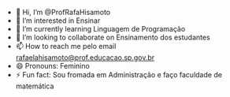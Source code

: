 - 👋 Hi, I’m @ProfRafaHisamoto
- 👀 I’m interested in Ensinar
- 🌱 I’m currently learning Linguagem de Programação
- 💞️ I’m looking to collaborate on Ensinamento dos estudantes 
- 📫 How to reach me pelo email rafaelahisamoto@prof.educacao.sp.gov.br
- 😄 Pronouns: Feminino
- ⚡ Fun fact: Sou fromada em Administração e faço faculdade de matemática

<!---
ProfRafaHisamoto/ProfRafaHisamoto is a ✨ special ✨ repository because its `README.md` (this file) appears on your GitHub profile.
You can click the Preview link to take a look at your changes.
--->
